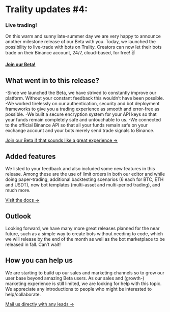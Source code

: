 # Trality updates #4:

### Live trading!

On this warm and sunny late-summer day we are very happy to announce another milestone release of our Beta with you. Today, we launched the possibility to live-trade with bots on Trality. Creators can now let their bots trade on their Binance account, 24/7, cloud-based, for free! ✌️

**[Join our Beta!](https://auth.beta.trality.com/#/signup)**

## What went in to this release?

-Since we launched the Beta, we have strived to constantly improve our platform. Without your constant feedback this wouldn’t have been possible.
-We worked tirelessly on our authentication, security and bot deployment frameworks to give you a trading experience as smooth and error-free as possible.
-We built a secure encryption system for your API keys so that your funds remain completely safe and untouchable to us.
-We connected to the official Binance API so that all your funds remain safe on your exchange account and your bots merely send trade signals to Binance.

[Join our Beta if that sounds like a great experience ->](https://auth.beta.trality.com/#/signup)

## Added features

We listed to your feedback and also included some new features in this release. Among these are the use of limit orders in both our editor and while doing paper-trading, additional backtesting scenarios (6 each for BTC, ETH and USDT), new bot templates (multi-asset and multi-period trading), and much more.

[Visit the docs ->](https://docs.trality.com/)

## Outlook

Looking forward, we have many more great releases planned for the near future, such as a simple way to create bots without needing to code, which we will release by the end of the month as well as the bot marketplace to be released in fall. Can’t wait!

## How you can help us

We are starting to build up our sales and marketing channels so to grow our user base beyond amazing Beta users. As our sales and (growth-) marketing experience is still limited, we are looking for help with this topic. We appreciate any introductions to people who might be interested to help/collaborate.

[Mail us directly with any leads ->](hello@trality.com)
